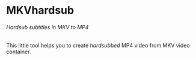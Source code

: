 ﻿# MKVhardsub
###### Hardsub subtitles in MKV to MP4

This little tool helps you to create *hardsubbed* MP4 video from MKV video container.